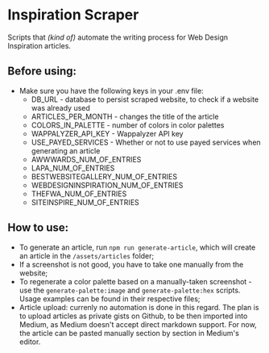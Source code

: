 # Inspiration Scraper

Scripts that _(kind of)_ automate the writing process for Web Design Inspiration articles.

## Before using:

- Make sure you have the following keys in your .env file:
  - DB_URL - database to persist scraped website, to check if a website was already used
  - ARTICLES_PER_MONTH - changes the title of the article
  - COLORS_IN_PALETTE - number of colors in color palettes
  - WAPPALYZER_API_KEY - Wappalyzer API key
  - USE_PAYED_SERVICES - Whether or not to use payed services when generating an article
  - AWWWARDS_NUM_OF_ENTRIES
  - LAPA_NUM_OF_ENTRIES
  - BESTWEBSITEGALLERY_NUM_OF_ENTRIES
  - WEBDESIGNINSPIRATION_NUM_OF_ENTRIES
  - THEFWA_NUM_OF_ENTRIES
  - SITEINSPIRE_NUM_OF_ENTRIES

## How to use:

- To generate an article, run `npm run generate-article`, which will create an article in the `/assets/articles` folder;
- If a screenshot is not good, you have to take one manually from the website;
- To regenerate a color palette based on a manually-taken screenshot - use the `generate-palette:image` and `generate-palette:hex` scripts. Usage examples can be found in their respective files;
- Article upload: currenly no automation is done in this regard. The plan is to upload articles as private gists on Github, to be then imported into Medium, as Medium doesn't accept direct markdown support. For now, the article can be pasted manually section by section in Medium's editor.
